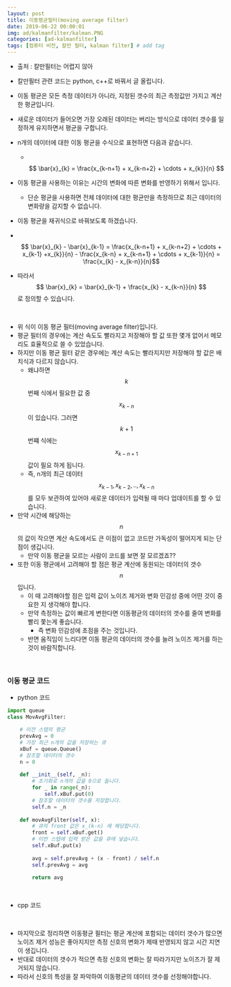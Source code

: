 ```yaml
---
layout: post
title: 이동평균필터(moving average filter)
date: 2019-06-22 00:00:01
img: ad/kalmanfilter/kalman.PNG
categories: [ad-kalmanfilter] 
tags: [컴퓨터 비전, 칼만 필터, kalman filter] # add tag
---
```


- 출처 : 칼만필터는 어렵지 않아
- 칼만필터 관련 코드는 python, c++로 바꿔서 글 올립니다.

- 이동 평균은 모든 측정 데이터가 아니라, 지정된 갯수의 최근 측정값만 가지고 계산한 평균입니다.
- 새로운 데이터가 들어오면 가장 오래된 데이터는 버리는 방식으로 데이터 갯수를 일정하게 유지하면서 평균을 구합니다.
- n개의 데이터에 대한 이동 평균을 수식으로 표현하면 다음과 같습니다.
    - 　$$ \bar{x}_{k} = \frac{x_{k-n+1} + x_{k-n+2} + \cdots + x_{k}}{n} $$
- 이동 평균을 사용하는 이유는 시간의 변화에 따른 변화를 반영하기 위해서 입니다.
    - 단순 평균을 사용하면 전체 데이터에 대한 평균만을 측정하므로 최근 데이터의 변화량을 감지할 수 없습니다.
- 이동 평균을 재귀식으로 바꿔보도록 하겠습니다.
- 　$$ \bar{x}_{k} - \bar{x}_{k-1} = \frac{x_{k-n+1} + x_{k-n+2} + \cdots + x_{k-1} +x_{k}}{n} - \frac{x_{k-n} + x_{k-n+1} + \cdots + x_{k-1}}{n} = \frac{x_{k} - x_{k-n}}{n}$$
- 따라서 $$ \bar{x}_{k} = \bar{x}_{k-1} + \frac{x_{k} - x_{k-n}}{n} $$ 로 정의할 수 있습니다.

<br>

- 위 식이 이동 평균 필터(moving average filter)입니다.
- 평균 필터의 경우에는 계산 속도도 빨라지고 저장해야 할 값 또한 몇개 없어서 메모리도 효율적으로 쓸 수 있었습니다.
- 하지만 이동 평균 필터 같은 경우에는 계산 속도는 빨라지지만 저장해야 할 값은 배치식과 다르지 않습니다.
    - 왜냐하면 $$ k $$번째 식에서 필요한 값 중 $$ x_{k-n} $$이 있습니다. 그러면 $$ k + 1 $$번쨰 식에는 $$ x_{k-n+1} $$ 값이 필요 하게 됩니다.
    - 즉, n개의 최근 데이터 $$ x_{k-1}, x_{k-2}, .. , x_{k-n} $$를 모두 보관하여 있어야 새로운 데이터가 입력될 때 마다 업데이트를 할 수 있습니다.
- 만약 시간에 해당하는 $$ n $$의 값이 작으면 계산 속도에서도 큰 이점이 없고 코드만 가독성이 떨어지게 되는 단점이 생깁니다.
    - 만약 이동 평균을 모르는 사람이 코드를 보면 잘 모르겠죠??
- 또한 이동 평균에서 고려해야 할 점은 평균 계산에 동원되는 데이터의 갯수 $$ n $$ 입니다.
    - 이 때 고려해야할 점은 입력 값이 노이즈 제거와 변화 민감성 중에 어떤 것이 중요한 지 생각해야 합니다.
    - 만약 측정하는 값이 빠르게 변한다면 이동평균의 데이터의 갯수를 줄여 변화를 빨리 쫓는게 좋습니다.
        - 즉 변화 민감성에 초점을 주는 것입니다.
    - 반면 움직임이 느리다면 이동 평균의 데이터의 갯수를 늘려 노이즈 제거를 하는 것이 바람직합니다.

<br>

### 이동 평균 코드

- python 코드

```python
import queue
class MovAvgFilter:
    
    # 이전 스텝의 평균
    prevAvg = 0
    # 가장 최근 n개의 값을 저장하는 큐
    xBuf = queue.Queue()
    # 참조할 데이터의 갯수
    n = 0
    
    def __init__(self, _n):
        # 초기화로 n개의 값을 0으로 둡니다.
        for _ in range(_n):
            self.xBuf.put(0)
        # 참조할 데이터의 갯수를 저장합니다.
        self.n = _n
    
    def movAvgFilter(self, x):
        # 큐의 front 값은 x_(k-n) 에 해당합니다.
        front = self.xBuf.get()
        # 이번 스텝에 입력 받은 값을 큐에 넣습니다.
        self.xBuf.put(x)
        
        avg = self.prevAvg + (x - front) / self.n     
        self.prevAvg = avg
        
        return avg      
```

<br>

- cpp 코드

<br>

- 마지막으로 정리하면 이동평균 필터는 평균 계산에 포함되는 데이터 갯수가 많으면 노이즈 제거 성능은 좋아지지만 측정 신호의 변화가 제때 반영되지 않고 시간 지연이 생깁니다.
- 반대로 데이터의 갯수가 적으면 측정 신호의 변화는 잘 따라가지만 노이즈가 잘 제거되지 않습니다.
- 따라서 신호의 특성을 잘 파악하여 이동평균의 데이터 갯수를 선정해야합니다.